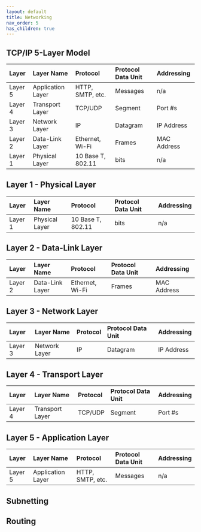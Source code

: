 ```yaml
---
layout: default
title: Networking
nav_order: 5
has_children: true
---
```

## TCP\/IP 5-Layer Model

| Layer | Layer Name | Protocol | Protocol Data Unit | Addressing |
| :---- | :--------- | :------- | :----------------- | :--------- |
| Layer 5 | Application Layer | HTTP, SMTP, etc. | Messages | n/a |
| Layer 4 | Transport Layer | TCP/UDP | Segment | Port #s |
| Layer 3 | Network Layer | IP | Datagram | IP Address |
| Layer 2 | Data-Link Layer | Ethernet, Wi-Fi | Frames | MAC Address |
| Layer 1 | Physical Layer | 10 Base T, 802.11 | bits | n/a |


## Layer 1 - Physical Layer

| Layer | Layer Name | Protocol | Protocol Data Unit | Addressing |
| :---- | :--------- | :------- | :----------------- | :--------- |
| Layer 1 | Physical Layer | 10 Base T, 802.11 | bits | n/a |

## Layer 2 - Data-Link Layer

| Layer | Layer Name | Protocol | Protocol Data Unit | Addressing |
| :---- | :--------- | :------- | :----------------- | :--------- |
| Layer 2 | Data-Link Layer | Ethernet, Wi-Fi | Frames | MAC Address |

## Layer 3 - Network Layer

| Layer | Layer Name | Protocol | Protocol Data Unit | Addressing |
| :---- | :--------- | :------- | :----------------- | :--------- |
| Layer 3 | Network Layer | IP | Datagram | IP Address |

## Layer 4 - Transport Layer

| Layer | Layer Name | Protocol | Protocol Data Unit | Addressing |
| :---- | :--------- | :------- | :----------------- | :--------- |
| Layer 4 | Transport Layer | TCP/UDP | Segment | Port #s |

## Layer 5 - Application Layer

| Layer | Layer Name | Protocol | Protocol Data Unit | Addressing |
| :---- | :--------- | :------- | :----------------- | :--------- |
| Layer 5 | Application Layer | HTTP, SMTP, etc. | Messages | n/a |

## Subnetting
## Routing